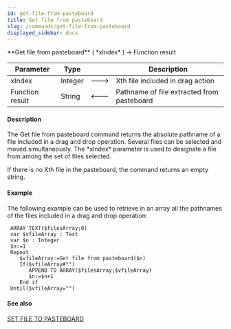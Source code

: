 ```yaml
---
id: get-file-from-pasteboard
title: Get file from pasteboard
slug: /commands/get-file-from-pasteboard
displayed_sidebar: docs
---
```


<!--REF #_command_.Get file from pasteboard.Syntax-->**Get file from pasteboard** ( *xIndex* ) -> Function result<!-- END REF-->
<!--REF #_command_.Get file from pasteboard.Params-->
| Parameter | Type |  | Description |
| --- | --- | --- | --- |
| xIndex | Integer | &#x1F852; | Xth file included in drag action |
| Function result | String | &#x1F850; | Pathname of file extracted from pasteboard |

<!-- END REF-->

#### Description 

<!--REF #_command_.Get file from pasteboard.Summary-->The Get file from pasteboard command returns the absolute pathname of a file included in a drag and drop operation.<!-- END REF--> Several files can be selected and moved simultaneously. The *xIndex* parameter is used to designate a file from among the set of files selected.

If there is no Xth file in the pasteboard, the command returns an empty string.

#### Example 

The following example can be used to retrieve in an array all the pathnames of the files included in a drag and drop operation:

```4d
 ARRAY TEXT($filesArray;0)
 var $vfileArray : Text
 var $n : Integer
 $n:=1
 Repeat
    $vfileArray:=Get file from pasteboard($n)
    If($vfileArray#"")
       APPEND TO ARRAY($filesArray;$vfileArray)
       $n:=$n+1
    End if
 Until($vfileArray="")
```

#### See also 

[SET FILE TO PASTEBOARD](set-file-to-pasteboard.md)  